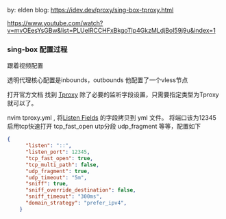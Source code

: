 
by: elden
blog:
https://idev.dev/proxy/sing-box-tproxy.html

https://www.youtube.com/watch?v=mvOEesYsGBw&list=PLUelRCCHFxBkgoTlp4GkzMLdjBol59j9u&index=1

### sing-box 配置过程

跟着视频配置

透明代理核心配置是inbounds，outbounds 他配置了一个vless节点

打开官方文档 找到 [Tproxy](https://sing-box.sagernet.org/configuration/inbound/tproxy/)
除了必要的监听字段设置，只需要指定类型为Tproxy 就可以了。

nvim tproxy.yml , 将[Listen Fields](https://sing-box.sagernet.org/configuration/shared/listen/) 的字段拷贝到 yml 文件。
将端口该为12345
启用tcp快速打开 tcp_fast_open
utp分段 udp_fragment 等等，配置如下
```json
{
      "listen": "::",
      "listen_port": 12345,
      "tcp_fast_open": true,
      "tcp_multi_path": false,
      "udp_fragment": true,
      "udp_timeout": "5m",
      "sniff": true,
      "sniff_override_destination": false,
      "sniff_timeout": "300ms",
      "domain_strategy": "prefer_ipv4",
    }

```
